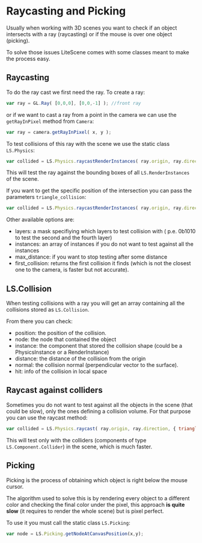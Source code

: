 # Raycasting and Picking

Usually when working with 3D scenes you want to check if an object intersects with a ray (raycasting) or if the mouse is over one object (picking).

To solve those issues LiteScene comes with some classes meant to make the process easy.


## Raycasting

To do the ray cast we first need the ray. To create a ray:

```js
var ray = GL.Ray( [0,0,0], [0,0,-1] ); //front ray
```

or if we want to cast a ray from a point in the camera we can use the ```getRayInPixel``` method from ```Camera```:

```js
var ray = camera.getRayInPixel( x, y );
```

To test collisions of this ray with the scene we use the static class ```LS.Physics```:

```js
var collided = LS.Physics.raycastRenderInstances( ray.origin, ray.direction );
```

This will test the ray against the bounding boxes of all ```LS.RenderInstances``` of the scene.

If you want to get the specific position of the intersection you can pass the parameters ```triangle_collision```:

```js
var collided = LS.Physics.raycastRenderInstances( ray.origin, ray.direction, { triangle_collision: true} );
```

Other available options are:
- layers: a mask specifiying which layers to test collision with ( p.e. 0b1010 to test the second and the fourth layer)
- instances: an array of instances if you do not want to test against all the instances
- max_distance: if you want to stop testing after some distance
- first_collision: returns the first collision it finds (which is not the closest one to the camera, is faster but not accurate).

## LS.Collision

When testing collisions with a ray you will get an array containing all the collisions stored as ```LS.Collision```.

From there you can check:
- position: the position of the collision.
- node: the node that contained the object
- instance: the component that stored the collision shape (could be a PhysicsInstance or a RenderInstance)
- distance: the distance of the collision from the origin
- normal: the collision normal (perpendicular vector to the surface).
- hit: info of the collision in local space

## Raycast against colliders

Sometimes you do not want to test against all the objects in the scene (that could be slow), only the ones defining a collision volume. For that purpose you can use the raycast method:

```js
var collided = LS.Physics.raycast( ray.origin, ray.direction, { triangle_collision: true} );
```

This will test only with the colliders (components of type ```LS.Component.Collider```) in the scene, which is much faster.


## Picking

Picking is the process of obtaining which object is right below the mouse cursor.

The algorithm used to solve this is by rendering every object to a different color and checking the final color under the pixel, this approach **is quite slow** (it requires to render the whole scene) but is pixel perfect.

To use it you must call the static class ```LS.Picking```:

```js
var node = LS.Picking.getNodeAtCanvasPosition(x,y);
```

